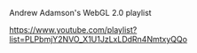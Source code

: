 Andrew Adamson's WebGL 2.0 playlist

https://www.youtube.com/playlist?list=PLPbmjY2NVO_X1U1JzLxLDdRn4NmtxyQQo
